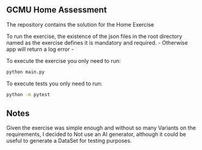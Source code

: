 ## GCMU Home Assessment

The repository contains the solution for the Home Exercise

To run the exercise, the existence of the json files in the root directory named as the exercise defines it is mandatory and required. - Otherwise app will return a log error -


To execute the exercise you only need to run:

```bash
python main.py
```

To execute tests you only need to run:

```bash
python -m pytest
```


## Notes

Given the exercise was simple enough and without so many Variants on the requirements, I decided to Not use an AI generator, although it could be useful to generate a DataSet for testing purposes.

